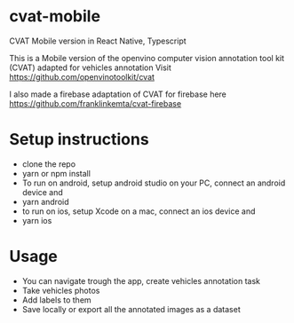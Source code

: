 # cvat-mobile
CVAT Mobile version in React Native, Typescript

This is a Mobile version of the openvino computer vision annotation tool kit (CVAT) adapted for vehicles annotation
Visit https://github.com/openvinotoolkit/cvat

I also made a firebase adaptation of CVAT for firebase here
https://github.com/franklinkemta/cvat-firebase

# Setup instructions
- clone the repo
- yarn or npm install
- To run on android, setup android studio on your PC, connect an android device and
- yarn android
- to run on ios, setup Xcode on a mac, connect an ios device and
- yarn ios

# Usage
- You can navigate trough the app, create vehicles annotation task
- Take vehicles photos
- Add labels to them
- Save locally or export all the annotated images as a dataset
